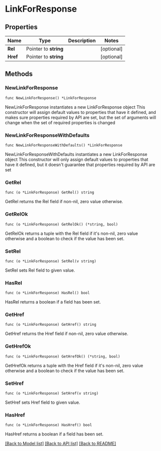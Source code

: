 # LinkForResponse

## Properties

Name | Type | Description | Notes
------------ | ------------- | ------------- | -------------
**Rel** | Pointer to **string** |  | [optional] 
**Href** | Pointer to **string** |  | [optional] 

## Methods

### NewLinkForResponse

`func NewLinkForResponse() *LinkForResponse`

NewLinkForResponse instantiates a new LinkForResponse object
This constructor will assign default values to properties that have it defined,
and makes sure properties required by API are set, but the set of arguments
will change when the set of required properties is changed

### NewLinkForResponseWithDefaults

`func NewLinkForResponseWithDefaults() *LinkForResponse`

NewLinkForResponseWithDefaults instantiates a new LinkForResponse object
This constructor will only assign default values to properties that have it defined,
but it doesn't guarantee that properties required by API are set

### GetRel

`func (o *LinkForResponse) GetRel() string`

GetRel returns the Rel field if non-nil, zero value otherwise.

### GetRelOk

`func (o *LinkForResponse) GetRelOk() (*string, bool)`

GetRelOk returns a tuple with the Rel field if it's non-nil, zero value otherwise
and a boolean to check if the value has been set.

### SetRel

`func (o *LinkForResponse) SetRel(v string)`

SetRel sets Rel field to given value.

### HasRel

`func (o *LinkForResponse) HasRel() bool`

HasRel returns a boolean if a field has been set.

### GetHref

`func (o *LinkForResponse) GetHref() string`

GetHref returns the Href field if non-nil, zero value otherwise.

### GetHrefOk

`func (o *LinkForResponse) GetHrefOk() (*string, bool)`

GetHrefOk returns a tuple with the Href field if it's non-nil, zero value otherwise
and a boolean to check if the value has been set.

### SetHref

`func (o *LinkForResponse) SetHref(v string)`

SetHref sets Href field to given value.

### HasHref

`func (o *LinkForResponse) HasHref() bool`

HasHref returns a boolean if a field has been set.


[[Back to Model list]](../README.md#documentation-for-models) [[Back to API list]](../README.md#documentation-for-api-endpoints) [[Back to README]](../README.md)


